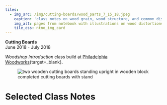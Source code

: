 ```yaml
---
tiles: 
  - img_src: /img/cutting-boards/wood_parts_7_15_18.jpeg
    caption: 'class notes on wood grain, wood structure, and common distortions'
    img_alt: pages from notebook with illustrations on wood distortions and wood grain
    tile_css: ntno_img_card 
---
```


**Cutting Boards**  
June 2018 - July 2018  
  
*Woodshop Introduction* class build at [Philadelphia Woodworks](http://www.philadelphiawoodworks.com/){target=_blank}.  
<section>
  <figure>
    <img
      src="/img/cutting-boards/cutting_boards.jpeg"
      alt="two wooden cutting boards standing upright in wooden block"/>
    <figcaption>completed cutting boards with stand</figcaption>
  </figure>
</section>

# Selected Class Notes